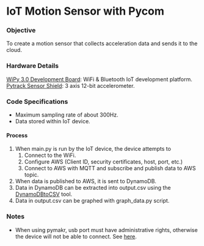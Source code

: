 # IoT Motion Sensor with Pycom

### Objective
To create a motion sensor that collects acceleration data and sends it to the cloud.

### Hardware Details
[WiPy 3.0 Development Board](https://pycom.io/product/wipy-3-0/): WiFi & Bluetooth IoT development platform.
[Pytrack Sensor Shield](https://pycom.io/product/pytrack/): 3 axis 12-bit accelerometer.

### Code Specifications
* Maximum sampling rate of about 300Hz.
* Data stored within IoT device.
#### Process
1. When main.py is run by the IoT device, the device attempts to
    1. Connect to the WiFi.
    2. Configure AWS (Client ID, security certificates, host, port, etc.)
    3. Connect to AWS with MQTT and subscribe and publish data to AWS topic.
2. When data is published to AWS, it is sent to DynamoDB.
3. Data in DynamoDB can be extracted into output.csv using the [DynamoDBtoCSV](
https://github.com/edasque/DynamoDBtoCSV) tool.
4. Data in output.csv can be graphed with graph_data.py script.

### Notes
* When using pymakr, usb port must have administrative rights, otherwise the device will not be able to connect. See [here](https://github.com/GoldenCheetah/GoldenCheetah/wiki/Allowing-your-linux-userid-permission-to-use-your-usb-device).
